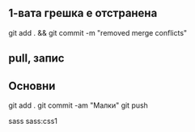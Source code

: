 ## 1-вата грешка е отстранена
git add . && git commit -m "removed merge conflicts"

## pull, запис


## Основни

git add .
git commit -am "Малки"
git push


sass sass:css1





